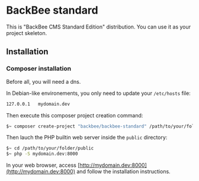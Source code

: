 # BackBee standard

This is "BackBee CMS Standard Edition" distribution. You can use it as your project skeleton.

## Installation

### Composer installation

Before all, you will need a dns.

In Debian-like environements, you only need to update your ``/etc/hosts`` file:

```bash
127.0.0.1   mydomain.dev
```

Then execute this composer project creation command:

```bash
$~ composer create-project "backbee/backbee-standard" /path/to/your/folder v0.11
```

Then lauch the PHP builtin web server inside the ``public`` directory:

```bash
$~ cd /path/to/your/folder/public
$~ php -S mydomain.dev:8000
```

In your web browser, access [http://mydomain.dev:8000](http://mydomain.dev:8000) and follow
 the installation instructions.

